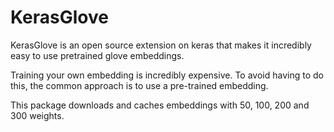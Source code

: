 # KerasGlove
KerasGlove is an open source extension on keras that makes it incredibly easy to use pretrained glove embeddings.

Training your own embedding is incredibly expensive.  To avoid having to do this, the common approach is to use a pre-trained embedding.

This package downloads and caches embeddings with 50, 100, 200 and 300 weights.
